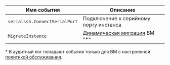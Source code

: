 Имя события | Описание
--- | ---
`serialssh.ConnectSerialPort` | Подключение к серийному порту инстанса
`MigrateInstance` | [Динамическая миграция](../../../compute/concepts/live-migration.md) ВМ ^*^ 

\* В аудитный лог попадают события только для ВМ с настроенной [политикой обслуживания](../../../compute/concepts/vm-policies.md).